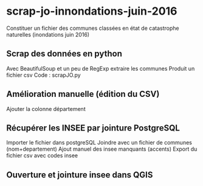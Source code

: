 # scrap-jo-innondations-juin-2016
Constituer un fichier des communes classées en état de catastrophe naturelles (inondations juin 2016)



## Scrap des données en python
Avec BeautifulSoup et un peu de RegExp extraire les communes
Produit un fichier csv
Code :  scrapJO.py

## Amélioration manuelle (édition du CSV)
Ajouter la colonne département

## Récupérer les INSEE par jointure PostgreSQL
Importer le fichier dans postgreSQL
Joindre avec un fichier de communes (nom+departement)
Ajout manuel des insee manquants (accents)
Export du fichier csv avec codes insee

## Ouverture et jointure insee dans QGIS




